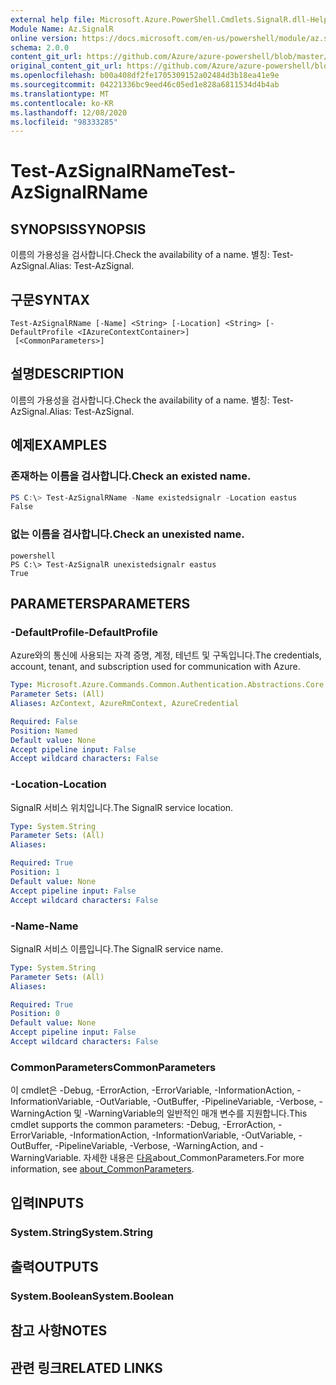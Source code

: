 ```yaml
---
external help file: Microsoft.Azure.PowerShell.Cmdlets.SignalR.dll-Help.xml
Module Name: Az.SignalR
online version: https://docs.microsoft.com/en-us/powershell/module/az.signalr/test-azsignalrname
schema: 2.0.0
content_git_url: https://github.com/Azure/azure-powershell/blob/master/src/SignalR/SignalR/help/Test-AzSignalRName.md
original_content_git_url: https://github.com/Azure/azure-powershell/blob/master/src/SignalR/SignalR/help/Test-AzSignalRName.md
ms.openlocfilehash: b00a408df2fe1705309152a02484d3b18ea41e9e
ms.sourcegitcommit: 04221336bc9eed46c05ed1e828a6811534d4b4ab
ms.translationtype: MT
ms.contentlocale: ko-KR
ms.lasthandoff: 12/08/2020
ms.locfileid: "98333285"
---
```

# <span data-ttu-id="f9453-101">Test-AzSignalRName</span><span class="sxs-lookup"><span data-stu-id="f9453-101">Test-AzSignalRName</span></span>

## <span data-ttu-id="f9453-102">SYNOPSIS</span><span class="sxs-lookup"><span data-stu-id="f9453-102">SYNOPSIS</span></span>
<span data-ttu-id="f9453-103">이름의 가용성을 검사합니다.</span><span class="sxs-lookup"><span data-stu-id="f9453-103">Check the availability of a name.</span></span> <span data-ttu-id="f9453-104">별칭: Test-AzSignal.</span><span class="sxs-lookup"><span data-stu-id="f9453-104">Alias: Test-AzSignal.</span></span>

## <span data-ttu-id="f9453-105">구문</span><span class="sxs-lookup"><span data-stu-id="f9453-105">SYNTAX</span></span>

```
Test-AzSignalRName [-Name] <String> [-Location] <String> [-DefaultProfile <IAzureContextContainer>]
 [<CommonParameters>]
```

## <span data-ttu-id="f9453-106">설명</span><span class="sxs-lookup"><span data-stu-id="f9453-106">DESCRIPTION</span></span>
<span data-ttu-id="f9453-107">이름의 가용성을 검사합니다.</span><span class="sxs-lookup"><span data-stu-id="f9453-107">Check the availability of a name.</span></span> <span data-ttu-id="f9453-108">별칭: Test-AzSignal.</span><span class="sxs-lookup"><span data-stu-id="f9453-108">Alias: Test-AzSignal.</span></span>

## <span data-ttu-id="f9453-109">예제</span><span class="sxs-lookup"><span data-stu-id="f9453-109">EXAMPLES</span></span>

### <span data-ttu-id="f9453-110">존재하는 이름을 검사합니다.</span><span class="sxs-lookup"><span data-stu-id="f9453-110">Check an existed name.</span></span>
```powershell
PS C:\> Test-AzSignalRName -Name existedsignalr -Location eastus
False
```

### <span data-ttu-id="f9453-111">없는 이름을 검사합니다.</span><span class="sxs-lookup"><span data-stu-id="f9453-111">Check an unexisted name.</span></span>
```
powershell
PS C:\> Test-AzSignalR unexistedsignalr eastus
True
```

## <span data-ttu-id="f9453-112">PARAMETERS</span><span class="sxs-lookup"><span data-stu-id="f9453-112">PARAMETERS</span></span>

### <span data-ttu-id="f9453-113">-DefaultProfile</span><span class="sxs-lookup"><span data-stu-id="f9453-113">-DefaultProfile</span></span>
<span data-ttu-id="f9453-114">Azure와의 통신에 사용되는 자격 증명, 계정, 테넌트 및 구독입니다.</span><span class="sxs-lookup"><span data-stu-id="f9453-114">The credentials, account, tenant, and subscription used for communication with Azure.</span></span>

```yaml
Type: Microsoft.Azure.Commands.Common.Authentication.Abstractions.Core.IAzureContextContainer
Parameter Sets: (All)
Aliases: AzContext, AzureRmContext, AzureCredential

Required: False
Position: Named
Default value: None
Accept pipeline input: False
Accept wildcard characters: False
```

### <span data-ttu-id="f9453-115">-Location</span><span class="sxs-lookup"><span data-stu-id="f9453-115">-Location</span></span>
<span data-ttu-id="f9453-116">SignalR 서비스 위치입니다.</span><span class="sxs-lookup"><span data-stu-id="f9453-116">The SignalR service location.</span></span>

```yaml
Type: System.String
Parameter Sets: (All)
Aliases:

Required: True
Position: 1
Default value: None
Accept pipeline input: False
Accept wildcard characters: False
```

### <span data-ttu-id="f9453-117">-Name</span><span class="sxs-lookup"><span data-stu-id="f9453-117">-Name</span></span>
<span data-ttu-id="f9453-118">SignalR 서비스 이름입니다.</span><span class="sxs-lookup"><span data-stu-id="f9453-118">The SignalR service name.</span></span>

```yaml
Type: System.String
Parameter Sets: (All)
Aliases:

Required: True
Position: 0
Default value: None
Accept pipeline input: False
Accept wildcard characters: False
```

### <span data-ttu-id="f9453-119">CommonParameters</span><span class="sxs-lookup"><span data-stu-id="f9453-119">CommonParameters</span></span>
<span data-ttu-id="f9453-120">이 cmdlet은 -Debug, -ErrorAction, -ErrorVariable, -InformationAction, -InformationVariable, -OutVariable, -OutBuffer, -PipelineVariable, -Verbose, -WarningAction 및 -WarningVariable의 일반적인 매개 변수를 지원합니다.</span><span class="sxs-lookup"><span data-stu-id="f9453-120">This cmdlet supports the common parameters: -Debug, -ErrorAction, -ErrorVariable, -InformationAction, -InformationVariable, -OutVariable, -OutBuffer, -PipelineVariable, -Verbose, -WarningAction, and -WarningVariable.</span></span> <span data-ttu-id="f9453-121">자세한 내용은 [다음](http://go.microsoft.com/fwlink/?LinkID=113216)about_CommonParameters.</span><span class="sxs-lookup"><span data-stu-id="f9453-121">For more information, see [about_CommonParameters](http://go.microsoft.com/fwlink/?LinkID=113216).</span></span>

## <span data-ttu-id="f9453-122">입력</span><span class="sxs-lookup"><span data-stu-id="f9453-122">INPUTS</span></span>

### <span data-ttu-id="f9453-123">System.String</span><span class="sxs-lookup"><span data-stu-id="f9453-123">System.String</span></span>

## <span data-ttu-id="f9453-124">출력</span><span class="sxs-lookup"><span data-stu-id="f9453-124">OUTPUTS</span></span>

### <span data-ttu-id="f9453-125">System.Boolean</span><span class="sxs-lookup"><span data-stu-id="f9453-125">System.Boolean</span></span>

## <span data-ttu-id="f9453-126">참고 사항</span><span class="sxs-lookup"><span data-stu-id="f9453-126">NOTES</span></span>

## <span data-ttu-id="f9453-127">관련 링크</span><span class="sxs-lookup"><span data-stu-id="f9453-127">RELATED LINKS</span></span>
